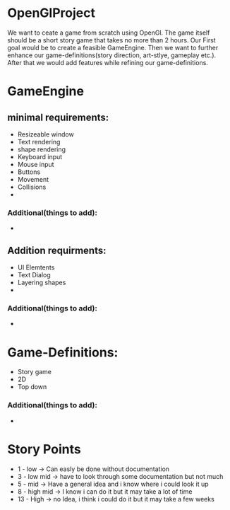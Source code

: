# OpenGlProject
We want to ceate a game from scratch using OpenGl. The game itself should be a short story game that takes no more than 2 hours.
Our First goal would be to create a feasible GameEngine. Then we want to further enhance our game-definitions(story direction, art-stlye, gameplay etc.).
After that we would add features while refining our game-definitions.

# GameEngine
## minimal requirements:
  - Resizeable window
  - Text rendering
  - shape rendering
  - Keyboard input
  - Mouse input
  - Buttons
  - Movement
  - Collisions
  - 
### Additional(things to add):
  -
  
## Addition requirments:
  - UI Elemtents
  - Text Dialog
  - Layering shapes
  - 
### Additional(things to add):
  -

# Game-Definitions:
  - Story game
  - 2D
  - Top down
### Additional(things to add):
  -

# Story Points
 - 1 - low -> Can easly be done without documentation
 - 3 - low mid -> have to look through some documentation but not much
 - 5 - mid -> Have a general idea and i know where i could look it up
 - 8 - high mid -> I know i can do it but it may take a lot of time
 - 13 - High -> no Idea, i think i could do it but it may take a few weeks

